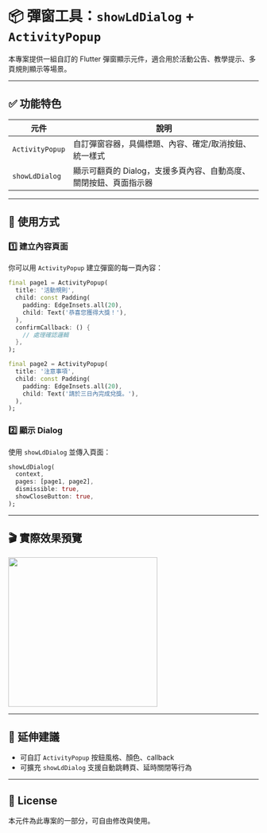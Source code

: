 # 📦 彈窗工具：`showLdDialog` + `ActivityPopup`

本專案提供一組自訂的 Flutter 彈窗顯示元件，適合用於活動公告、教學提示、多頁規則顯示等場景。

---

## ✅ 功能特色

| 元件         | 說明 |
|--------------|------|
| `ActivityPopup` | 自訂彈窗容器，具備標題、內容、確定/取消按鈕、統一樣式 |
| `showLdDialog`  | 顯示可翻頁的 Dialog，支援多頁內容、自動高度、關閉按鈕、頁面指示器 |

---

## 🧪 使用方式

### 1️⃣ 建立內容頁面

你可以用 `ActivityPopup` 建立彈窗的每一頁內容：

```dart
final page1 = ActivityPopup(
  title: '活動規則',
  child: const Padding(
    padding: EdgeInsets.all(20),
    child: Text('恭喜您獲得大獎！'),
  ),
  confirmCallback: () {
    // 處理確認邏輯
  },
);

final page2 = ActivityPopup(
  title: '注意事項',
  child: const Padding(
    padding: EdgeInsets.all(20),
    child: Text('請於三日內完成兌獎。'),
  ),
);
```

### 2️⃣ 顯示 Dialog

使用 `showLdDialog` 並傳入頁面：

```dart
showLdDialog(
  context,
  pages: [page1, page2],
  dismissible: true,
  showCloseButton: true,
);
```

---

## 🎬 實際效果預覽

<img src="https://github.com/blackman5566/dialog_flutter_example/blob/main/demo2.gif?raw=true" width="300" />


---

## 🔧 延伸建議

- 可自訂 `ActivityPopup` 按鈕風格、顏色、callback
- 可擴充 `showLdDialog` 支援自動跳轉頁、延時關閉等行為

---

## 📄 License

本元件為此專案的一部分，可自由修改與使用。
